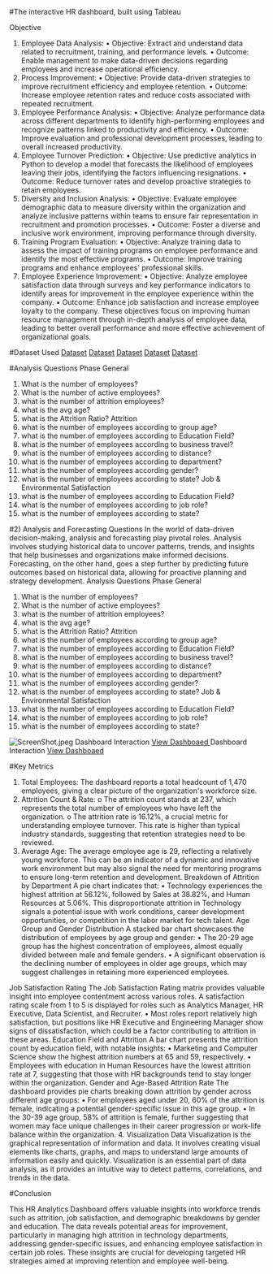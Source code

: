 #The interactive HR dashboard, built using Tableau

Objective
1)	Employee Data Analysis:
•	Objective: Extract and understand data related to recruitment, training, and performance levels.
•	Outcome: Enable management to make data-driven decisions regarding employees and increase operational efficiency.
2)	Process Improvement:
•	Objective: Provide data-driven strategies to improve recruitment efficiency and employee retention.
•	Outcome: Increase employee retention rates and reduce costs associated with repeated recruitment.
3)	Employee Performance Analysis:
•	Objective: Analyze performance data across different departments to identify high-performing employees and recognize patterns linked to productivity and efficiency.
•	Outcome: Improve evaluation and professional development processes, leading to overall increased productivity.
4)	Employee Turnover Prediction:
•	Objective: Use predictive analytics in Python to develop a model that forecasts the likelihood of employees leaving their jobs, identifying the factors influencing resignations.
•	Outcome: Reduce turnover rates and develop proactive strategies to retain employees.
5)	Diversity and Inclusion Analysis:
•	Objective: Evaluate employee demographic data to measure diversity within the organization and analyze inclusive patterns within teams to ensure fair representation in recruitment and promotion processes.
•	Outcome: Foster a diverse and inclusive work environment, improving performance through diversity.
6)	Training Program Evaluation:
•	Objective: Analyze training data to assess the impact of training programs on employee performance and identify the most effective programs.
•	Outcome: Improve training programs and enhance employees' professional skills.
7)	Employee Experience Improvement:
•	Objective: Analyze employee satisfaction data through surveys and key performance indicators to identify areas for improvement in the employee experience within the company.
•	Outcome: Enhance job satisfaction and increase employee loyalty to the company.
These objectives focus on improving human resource management through in-depth analysis of employee data, leading to better overall performance and more effective achievement of organizational goals.

#Dataset Used
<a href="https://github.com/Omda-22B/Human-Resources-Dashboard/blob/main/EducationLevel.csv">Dataset</a>
<a href="https://github.com/Omda-22B/Human-Resources-Dashboard/blob/main/Employee.csv">Dataset</a>
<a href="https://github.com/Omda-22B/Human-Resources-Dashboard/blob/main/PerformanceRating.csv">Dataset</a>
<a href="https://github.com/Omda-22B/Human-Resources-Dashboard/blob/main/RatingLevel.csv">Dataset</a>
<a href="https://github.com/Omda-22B/Human-Resources-Dashboard/blob/main/SatisfiedLevel.csv">Dataset</a>


#Analysis Questions Phase
General
1.	What is the number of employees?
2.	What is the number of active employees?
3.	what is the number of attrition employees?
4.	what is the avg age?
5.	what is the Attrition Ratio?
Attrition
6.	what is the number of employees according to group age?
7.	what is the number of employees according to Education Field?
8.	what is the number of employees according to business travel?
9.	what is the number of employees according to distance?
10.	what is the number of employees according to department?
11.	what is the number of employees according gender?
12.	what is the number of employees according to state?
Job & Environmental Satisfaction
13.	what is the number of employees according to Education Field?
14.	what is the number of employees according to job role?
15.	what is the number of employees according to state?

#2)	Analysis and Forecasting Questions
In the world of data-driven decision-making, analysis and forecasting play pivotal roles. Analysis involves studying historical data to uncover patterns, trends, and insights that help businesses and organizations make informed decisions. Forecasting, on the other hand, goes a step further by predicting future outcomes based on historical data, allowing for proactive planning and strategy development.
Analysis Questions Phase
General
1.	What is the number of employees?
2.	What is the number of active employees?
3.	what is the number of attrition employees?
4.	what is the avg age?
5.	what is the Attrition Ratio?
Attrition
6.	what is the number of employees according to group age?
7.	what is the number of employees according to Education Field?
8.	what is the number of employees according to business travel?
9.	what is the number of employees according to distance?
10.	what is the number of employees according to department?
11.	what is the number of employees according gender?
12.	what is the number of employees according to state?
Job & Environmental Satisfaction
13.	what is the number of employees according to Education Field?
14.	what is the number of employees according to job role?
15.	what is the number of employees according to state?

![ScreenShot.jpeg]("Human-Resources-Dashboard/blob/main/ScreenShot.jpeg")
Dashboard Interaction <a href="https://github.com/Omda-22B/Human-Resources-Dashboard/blob/main/ScreenShot.jpeg"> View Dashboaed </a> 
Dashboard Interaction <a href="https://github.com/Omda-22B/Human-Resources-Dashboard/blob/main/ScreenShot%202.jpeg"> View Dashboaed </a> 

#Key Metrics
1.	Total Employees: The dashboard reports a total headcount of 1,470 employees, giving a clear picture of the organization's workforce size.
2.	Attrition Count & Rate:
o	The attrition count stands at 237, which represents the total number of employees who have left the organization.
o	The attrition rate is 16.12%, a crucial metric for understanding employee turnover. This rate is higher than typical industry standards, suggesting that retention strategies need to be reviewed.
3.	Average Age: The average employee age is 29, reflecting a relatively young workforce. This can be an indicator of a dynamic and innovative work environment but may also signal the need for mentoring programs to ensure long-term retention and development.
Breakdown of Attrition by Department
A pie chart indicates that:
•	Technology experiences the highest attrition at 56.12%, followed by Sales at 38.82%, and Human Resources at 5.06%. This disproportionate attrition in Technology signals a potential issue with work conditions, career development opportunities, or competition in the labor market for tech talent.
Age Group and Gender Distribution
A stacked bar chart showcases the distribution of employees by age group and gender:
•	The 20-29 age group has the highest concentration of employees, almost equally divided between male and female genders.
•	A significant observation is the declining number of employees in older age groups, which may suggest challenges in retaining more experienced employees.


Job Satisfaction Rating
The Job Satisfaction Rating matrix provides valuable insight into employee contentment across various roles. A satisfaction rating scale from 1 to 5 is displayed for roles such as Analytics Manager, HR Executive, Data Scientist, and Recruiter.
•	Most roles report relatively high satisfaction, but positions like HR Executive and Engineering Manager show signs of dissatisfaction, which could be a factor contributing to attrition in these areas.
Education Field and Attrition
A bar chart presents the attrition count by education field, with notable insights:
•	Marketing and Computer Science show the highest attrition numbers at 65 and 59, respectively.
•	Employees with education in Human Resources have the lowest attrition rate at 7, suggesting that those with HR backgrounds tend to stay longer within the organization.
Gender and Age-Based Attrition Rate
The dashboard provides pie charts breaking down attrition by gender across different age groups:
•	For employees aged under 20, 60% of the attrition is female, indicating a potential gender-specific issue in this age group.
•	In the 30-39 age group, 58% of attrition is female, further suggesting that women may face unique challenges in their career progression or work-life balance within the organization.
4.	Visualization 
Data Visualization is the graphical representation of information and data. It involves creating visual elements like charts, graphs, and maps to understand large amounts of information easily and quickly. Visualization is an essential part of data analysis, as it provides an intuitive way to detect patterns, correlations, and trends in the data.

#Conclusion

This HR Analytics Dashboard offers valuable insights into workforce trends such as attrition, job satisfaction, and demographic breakdowns by gender and education. The data reveals potential areas for improvement, particularly in managing high attrition in technology departments, addressing gender-specific issues, and enhancing employee satisfaction in certain job roles. These insights are crucial for developing targeted HR strategies aimed at improving retention and employee well-being.
